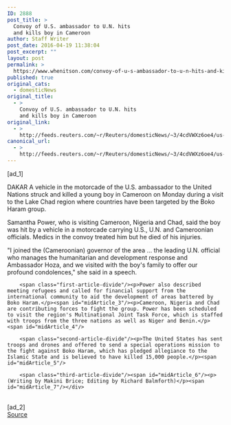 ```yaml
---
ID: 2888
post_title: >
  Convoy of U.S. ambassador to U.N. hits
  and kills boy in Cameroon
author: Staff Writer
post_date: 2016-04-19 11:38:04
post_excerpt: ""
layout: post
permalink: >
  https://www.whenitson.com/convoy-of-u-s-ambassador-to-u-n-hits-and-kills-boy-in-cameroon/
published: true
original_cats:
  - domesticNews
original_title:
  - >
    Convoy of U.S. ambassador to U.N. hits
    and kills boy in Cameroon
original_link:
  - >
    http://feeds.reuters.com/~r/Reuters/domesticNews/~3/4cdVWXz6oe4/us-cameroon-power-idUSKCN0XG17R
canonical_url:
  - >
    http://feeds.reuters.com/~r/Reuters/domesticNews/~3/4cdVWXz6oe4/us-cameroon-power-idUSKCN0XG17R
---
```

 [ad_1]
<br><div id="articleText">
<span id="midArticle_start"/>

<span class="focusParagraph" readability="4"><p><span class="articleLocation">DAKAR</span> A vehicle in the motorcade of the U.S. ambassador to the United Nations struck and killed a young boy in Cameroon on Monday during a visit to the Lake Chad region where countries have been targeted by the Boko Haram group.</p></span><span id="midArticle_0"/><p>Samantha Power, who is visiting Cameroon, Nigeria and Chad, said the boy was hit by a vehicle in a motorcade carrying U.S., U.N. and Cameroonian officials. Medics in the convoy treated him but he died of his injuries.</p><span id="midArticle_1"/><p>"I joined the (Cameroonian) governor of the area ...  the leading U.N. official who manages the humanitarian and development response and Ambassador Hoza, and we visited with the boy's family to offer our profound condolences," she said in a speech. </p><span id="midArticle_2"/>
        
        <span class="first-article-divide"/><p>Power also described meeting refugees and called for financial support from the international community to aid the development of areas battered by Boko Haram.</p><span id="midArticle_3"/><p>Cameroon, Nigeria and Chad are contributing forces to fight the group. Power has been scheduled to visit the region's Multinational Joint Task Force, which is staffed with troops from the three nations as well as Niger and Benin.</p><span id="midArticle_4"/>
        
        <span class="second-article-divide"/><p>The United States has sent troops and drones and offered to send a special operations mission to the fight against Boko Haram, which has pledged allegiance to the Islamic State and is believed to have killed 15,000 people.</p><span id="midArticle_5"/>
        
        <span class="third-article-divide"/><span id="midArticle_6"/><p> (Writing by Makini Brice; Editing by Richard Balmforth)</p><span id="midArticle_7"/></div>
<br>[ad_2]
<br><a href="http://feeds.reuters.com/~r/Reuters/domesticNews/~3/4cdVWXz6oe4/us-cameroon-power-idUSKCN0XG17R">Source </a>